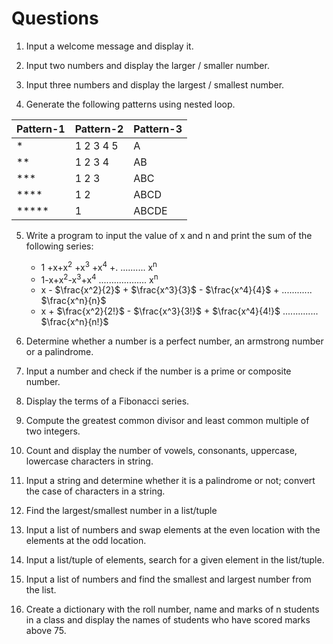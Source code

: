 # Questions

1. Input a welcome message and display it.

2. Input two numbers and display the larger / smaller number.

3. Input three numbers and display the largest / smallest number.

4. Generate the following patterns using nested loop.

| Pattern-1 | Pattern-2 | Pattern-3 |
| - | - | - |
| * | 1 2 3 4 5 | A |
| ** | 1 2 3 4 | AB |
| *** | 1 2 3 | ABC |
| **** | 1 2 | ABCD |
| ***** | 1 | ABCDE |

5. Write a program to input the value of x and n and print the sum of the following series:
    - 1 +x+x<sup>2</sup> +x<sup>3</sup> +x<sup>4</sup> +. .......... x<sup>n</sup>
    - 1-x+x<sup>2</sup>-x<sup>3</sup>+x<sup>4</sup> ................... x<sup>n</sup>
    - x - $\frac{x^2}{2}$ + $\frac{x^3}{3}$ - $\frac{x^4}{4}$ + ............ $\frac{x^n}{n}$
    - x + $\frac{x^2}{2!}$ - $\frac{x^3}{3!}$ + $\frac{x^4}{4!}$ .............. $\frac{x^n}{n!}$

6. Determine whether a number is a perfect number, an armstrong number or a palindrome.

7. Input a number and check if the number is a prime or composite number.

8. Display the terms of a Fibonacci series.

9. Compute the greatest common divisor and least common multiple of two integers.

10. Count and display the number of vowels, consonants, uppercase, lowercase characters in string.

11. Input a string and determine whether it is a palindrome or not; convert the case of characters in a string.

12. Find the largest/smallest number in a list/tuple

13. Input a list of numbers and swap elements at the even location with the elements at the odd location.

14. Input a list/tuple of elements, search for a given element in the list/tuple.

15. Input a list of numbers and find the smallest and largest number from the list.

16. Create a dictionary with the roll number, name and marks of n students in a class and display the names of students who have scored marks above 75.